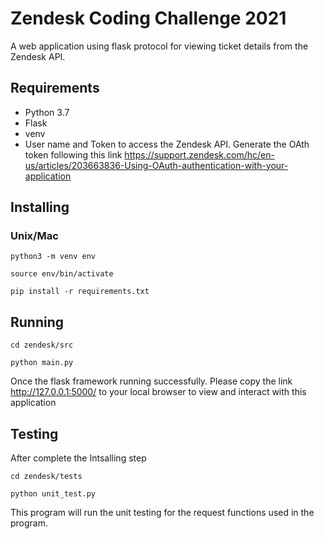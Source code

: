 # Zendesk Coding Challenge 2021
A web application using flask protocol for viewing ticket details from the Zendesk API.

## Requirements
- Python 3.7
- Flask
- venv
- User name and Token to access the Zendesk API. Generate the OAth token following this link https://support.zendesk.com/hc/en-us/articles/203663836-Using-OAuth-authentication-with-your-application

## Installing
### Unix/Mac
`python3 -m venv env`

`source env/bin/activate`

`pip install -r requirements.txt`

## Running

`cd zendesk/src`


`python main.py`


Once the flask framework running successfully. Please copy the link http://127.0.0.1:5000/ to your local browser to view and interact with this application

## Testing
After complete the Intsalling step

`cd zendesk/tests`

`python unit_test.py`

This program will run the unit testing for the request functions used in the program.



